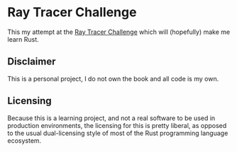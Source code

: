 # Ray Tracer Challenge

This my attempt at the [Ray Tracer Challenge](http://raytracerchallenge.com/) which will
(hopefully) make me learn Rust.

## Disclaimer

This is a personal project, I do not own the book and all code is my own.

## Licensing

Because this is a learning project, and not a real software to be used in production environments,
the licensing for this is pretty liberal, as opposed to the usual dual-licensing style of most of
the Rust programming language ecosystem.
